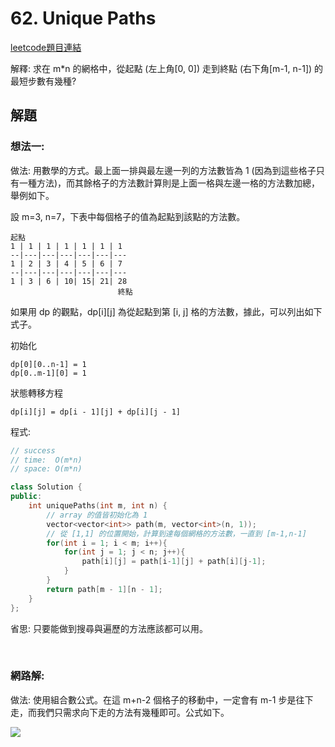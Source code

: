 # 62. Unique Paths

[leetcode題目連結](https://leetcode.com/problems/unique-paths/submissions/)

解釋: 求在 m*n 的網格中，從起點 (左上角[0, 0]) 走到終點 (右下角[m-1, n-1]) 的最短步數有幾種?

## 解題

### 想法一:

做法: 用數學的方式。最上面一排與最左邊一列的方法數皆為 1 (因為到這些格子只有一種方法)，而其餘格子的方法數計算則是上面一格與左邊一格的方法數加總，舉例如下。 

設 m=3, n=7，下表中每個格子的值為起點到該點的方法數。

```
起點
1 | 1 | 1 | 1 | 1 | 1 | 1  
--|---|---|---|---|---|---
1 | 2 | 3 | 4 | 5 | 6 | 7  
--|---|---|---|---|---|---
1 | 3 | 6 | 10| 15| 21| 28
                        終點
```

如果用 dp 的觀點，dp[i][j] 為從起點到第 [i, j] 格的方法數，據此，可以列出如下式子。

初始化
```
dp[0][0..n-1] = 1
dp[0..m-1][0] = 1
```

狀態轉移方程
```
dp[i][j] = dp[i - 1][j] + dp[i][j - 1]
```

程式:

```c++
// success
// time:  O(m*n)
// space: O(m*n)

class Solution {
public:
    int uniquePaths(int m, int n) {
        // array 的值皆初始化為 1
        vector<vector<int>> path(m, vector<int>(n, 1));
        // 從 [1,1] 的位置開始，計算到達每個網格的方法數，一直到 [m-1,n-1]
        for(int i = 1; i < m; i++){
            for(int j = 1; j < n; j++){
                path[i][j] = path[i-1][j] + path[i][j-1];
            }
        }
        return path[m - 1][n - 1];
    }
};
```

省思: 只要能做到搜尋與遍歷的方法應該都可以用。

<br/>

### 網路解:

做法: 使用組合數公式。在這 m+n-2 個格子的移動中，一定會有 m-1 步是往下走，而我們只需求向下走的方法有幾種即可。公式如下。

![](https://latex.codecogs.com/svg.image?C_{n-1}^{m+n-2})

<!--<img src="https://latex.codecogs.com/svg.image?\binom{n}{m}" title="https://latex.codecogs.com/svg.image?\binom{n}{m}" />-->
